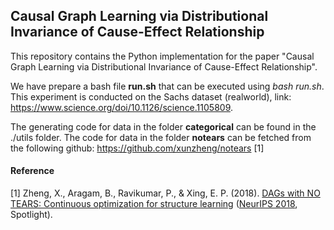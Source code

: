 ## Causal Graph Learning via Distributional Invariance of Cause-Effect Relationship

This repository contains the Python implementation for the paper "Causal Graph Learning via Distributional Invariance of Cause-Effect Relationship".

We have prepare a bash file **run.sh** that can be executed using *bash run.sh*.<br>
This experiment is conducted on the Sachs dataset (realworld), link: https://www.science.org/doi/10.1126/science.1105809. 

The generating code for data in the folder **categorical** can be found in the ./utils folder. The code for data in the folder **notears** can be fetched from the following github: https://github.com/xunzheng/notears [1]

#### Reference

[1] Zheng, X., Aragam, B., Ravikumar, P., & Xing, E. P. (2018). [DAGs with NO TEARS: Continuous optimization for structure learning](https://arxiv.org/abs/1803.01422) ([NeurIPS 2018](https://nips.cc/Conferences/2018/), Spotlight).

